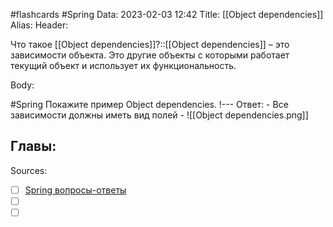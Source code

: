 #flashcards #Spring 
Data: 2023-02-03 12:42
Title: [[Object dependencies]]
Alias:
Header:

Что такое [[Object dependencies]]?::[[Object dependencies]] – это зависимости объекта. Это другие объекты с которыми работает текущий объект и использует их функциональность.
<!--SR:!2023-11-03,10,390-->



Body:


#Spring 
Покажите пример Object dependencies.
!---
Ответ:
	- Все зависимости должны иметь вид полей
	- ![[Object dependencies.png]]
<!--SR:!2023-11-03,10,330-->




Главы:
-


Sources:
- [ ] [Spring вопросы-ответы](https://docs.google.com/document/d/1eFbKDhPfud_Kj07jHhj-OmZuEfHYWe4HaLUW4pRkZ9U/edit#heading=h.26f0p2oxn1f9)
- [ ] []()
- [ ] []()
